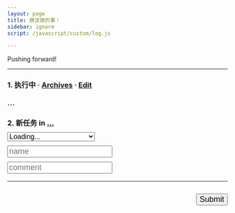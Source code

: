 ```yaml
---
layout: page
title: 做该做的事！
sidebar: ignore
script: /javascript/custom/log.js

---
```


Pushing forward!

---

<form id="form" method="GET" action="#">

<h3><strong>1. 执行中</strong> &middot; <a href="https://docs.google.com/spreadsheets/d/1Ls3l7bvsyFznq73eSwJL7tkeAbV0PalBBnX0gQFn5DU/pubhtml?gid=0&single=true" target="_blank">Archives</a> &middot; 
<a href="http://l.yuz.me/hist/" target="_blank">Edit</a></h3>
<div id="log" style="font-size:20px;">...</div>

<h3><strong>2. 新任务</strong> in
<a href="https://docs.google.com/a/yuz.me/spreadsheets/d/1Ls3l7bvsyFznq73eSwJL7tkeAbV0PalBBnX0gQFn5DU/edit#gid=2010321559" id="place">...</a>
<br>
<select name="create" id="recent" style="font-size:16px;margin-top:10px;width:200px;">
<option selected value="">Loading...</option>
</select>
<br>
<input type="text" name="create" style="font-size:18px;margin-top:10px;" placeholder="name">
<br>
<input type="text" name="comment" style="font-size:18px;margin-top:10px;" placeholder="comment">
</h3>

<hr>

<p id="send" style="float:right;">
<input type="submit" value="Submit" id="submit" style="font-size:18px;">
</p>

</form>
